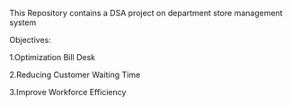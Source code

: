 This Repository contains a DSA project on department store management system

Objectives: 

1.Optimization Bill Desk   

2.Reducing  Customer Waiting Time

3.Improve Workforce Efficiency

